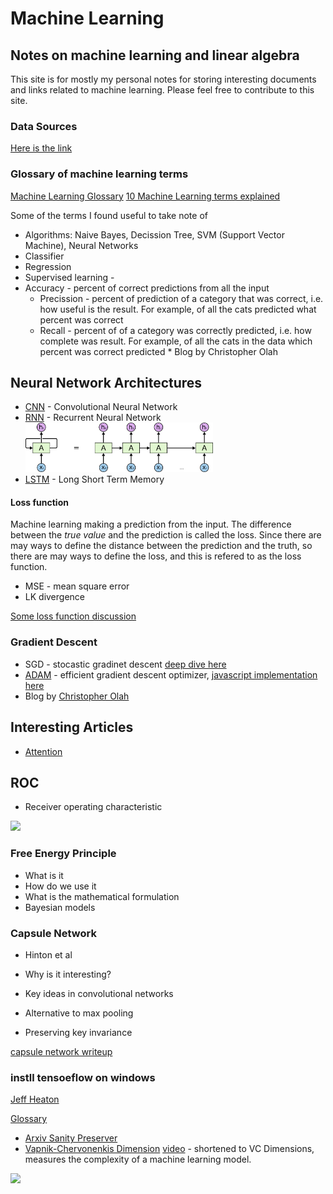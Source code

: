 # Machine Learning
## Notes on machine learning and linear algebra

This site is for mostly my personal notes  for storing interesting documents and links related to machine learning. Please feel free to contribute to this site.

### Data Sources

[Here is the link](data-sources.md)

### Glossary of machine learning terms

[Machine Learning Glossary](https://developers.google.com/machine-learning/glossary/)
[10 Machine Learning terms explained](http://blog.aylien.com/10-machine-learning-terms-explained-in-simple/)

Some of the terms I found useful to take note of
* Algorithms: Naive Bayes, Decission Tree, SVM (Support Vector Machine), Neural Networks
* Classifier
* Regression
* Supervised learning - 
* Accuracy - percent of correct predictions from all the input
    * Precission - percent of prediction of a category that was correct, i.e. how useful is the result. For example, of all the cats predicted what percent was correct
    * Recall - percent of of a category was correctly predicted, i.e. how complete was result. For example, of all the cats in the data which percent was correct predicted * Blog by Christopher Olah
## Neural Network Architectures

* [CNN](cnn/ref.md) - Convolutional Neural Network
* [RNN](rnn/ref.md) - Recurrent Neural Network <br><img width="300" src="images/RNN-unrolled.png">
* [LSTM](https://colah.github.io/posts/2015-08-Understanding-LSTMs/) - Long Short Term Memory

#### Loss function
Machine learning making a prediction from the input. The difference between the _true value_ and the prediction is called the loss. Since there are may ways to define the distance between the  prediction and the truth, so there are may ways to define the loss, and this is refered to as the loss function.

* MSE - mean square error
* LK divergence

[Some loss function discussion](https://heartbeat.fritz.ai/5-regression-loss-functions-all-machine-learners-should-know-4fb140e9d4b0)

### Gradient Descent

* SGD - stocastic gradinet descent [deep dive here](https://gluon.mxnet.io/chapter06_optimization/gd-sgd-scratch.html)
* [ADAM](https://towardsdatascience.com/adam-latest-trends-in-deep-learning-optimization-6be9a291375c) - efficient gradient descent optimizer, [javascript implementation here](adam_optimizer.md)
* Blog by [Christopher Olah](https://colah.github.io/)
## Interesting Articles

* [Attention](https://jalammar.github.io/illustrated-transformer/)

## ROC

* Receiver operating characteristic

![](https://upload.wikimedia.org/wikipedia/commons/6/6b/Roccurves.png)

### Free Energy Principle

* What is it
* How do we use it
* What is the mathematical formulation
* Bayesian models 

### Capsule Network
* Hinton et al

* Why is it interesting?
* Key ideas in convolutional networks
* Alternative to max pooling
* Preserving key invariance

[capsule network writeup](https://medium.com/ai%C2%B3-theory-practice-business/understanding-hintons-capsule-networks-part-i-intuition-b4b559d1159b)

### instll tensoeflow on windows


[Jeff Heaton](https://www.youtube.com/watch?v=59duINoc8GM)

[Glossary](https://developers.google.com/machine-learning/glossary/)

* [Arxiv Sanity Preserver](http://www.arxiv-sanity.com/)
* [Vapnik-Chervonenkis Dimension](https://towardsdatascience.com/measuring-the-power-of-a-classifier-c765a7446c1c) [video](https://www.youtube.com/watch?v=KI9PvB9wwrU) - shortened to VC Dimensions, measures the complexity of a machine learning model.
<img width="200" src="images/VC+Dimension+(Vapnik–Chervonenkis+Dimension).jpg">
